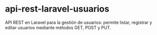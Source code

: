 # api-rest-laravel-usuarios
API REST en Laravel para la gestión de usuarios: permite listar, registrar y editar usuarios mediante métodos GET, POST y PUT.
